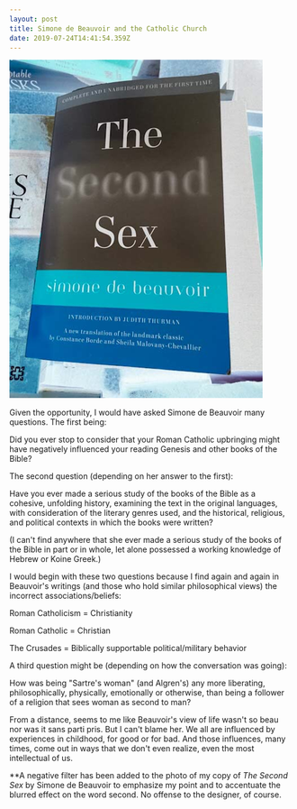 ```yaml
---
layout: post
title: Simone de Beauvoir and the Catholic Church
date: 2019-07-24T14:41:54.359Z
---
```

![](/assets/uploads/ee8c748a-9add-44af-8852-d8db7bcc2a4d.jpeg)

Given the opportunity, I would have asked Simone de Beauvoir many questions. The first being:

Did you ever stop to consider that your Roman Catholic upbringing might have negatively influenced your reading Genesis and other books of the Bible?

The second question (depending on her answer to the first):

Have you ever made a serious study of the books of the Bible as a cohesive, unfolding history, examining the text in the original languages, with consideration of the literary genres used, and the historical, religious, and political contexts in which the books were written?

(I can't find anywhere that she ever made a serious study of the books of the Bible in part or in whole, let alone possessed a working knowledge of Hebrew or Koine Greek.)

I would begin with these two questions because I find again and again in Beauvoir's writings (and those who hold similar philosophical views) the incorrect associations/beliefs:

Roman Catholicism = Christianity

Roman Catholic = Christian

The Crusades = Biblically supportable political/military behavior

A third question might be (depending on how the conversation was going):

How was being "Sartre's woman" (and Algren's) any more liberating, philosophically, physically, emotionally or otherwise, than being a follower of a religion that sees woman as second to man?

From a distance, seems to me like Beauvoir's view of life wasn't so beau nor was it sans parti pris. But I can't blame her. We all are influenced by experiences in childhood, for good or for bad. And those influences, many times, come out in ways that we don't even realize, even the most intellectual of us.

\*\*A negative filter has been added to the photo of my copy of _The Second Sex_ by Simone de Beauvoir to emphasize my point and to accentuate the blurred effect on the word second. No offense to the designer, of course.
